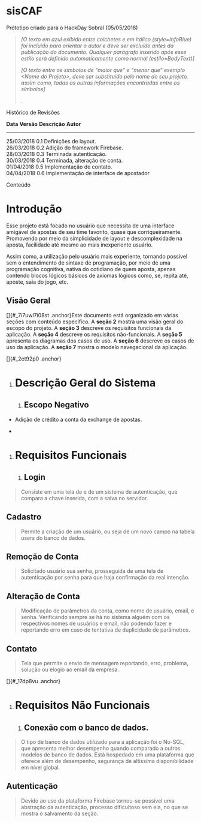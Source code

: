 # sisCAF
Prótotipo criado para o HackDay Sobral (05/05/2018)

> *\[O texto em azul exibido entre colchetes e em itálico
> (style=InfoBlue) foi incluído para orientar o autor e deve ser
> excluído antes da publicação do documento. Qualquer parágrafo inserido
> após esse estilo será definido automaticamente como normal
> (estilo=BodyText)\]*
>
> *\[O texto entre os símbolos de “maior que” e “menor que” exemplo
> &lt;Nome do Projeto&gt;, deve ser substituído pelo nome do seu
> projeto, assim como, todas as outras informações encontradas entre os
> símbolos\]*
>
> *.*

Histórico de Revisões

  **Data**     **Versão**   **Descrição**                             **Autor**
  ------------ ------------ ----------------------------------------- -----------
  25/03/2018   0.1          Definições de layout.                     
  26/03/2018   0.2          Adição do framework Firebase.             
  28/03/2018   0.3          Terminada autenticação.                   
  30/03/2018   0.4          Terminada, alteração de conta.            
  01/04/2018   0.5          Implementação de contato.                 
  04/04/2018   0.6          Implementação de interface de apostador   

Conteúdo

Introdução
==========

Esse projeto está focado no usuário que necessita de uma interface
amigável de apostas de seu time favorito, quase que corriqueiramente.
Promovendo por meio da simplicidade de layout e descomplexidade na
aposta, facilidade até mesmo ao mais inexperiente usuário.

Assim como, a utilização pelo usuário mais experiente, tornando possível
sem o entendimento de sintaxe de programação, por meio de uma
programação cognitiva, nativa do cotidiano de quem aposta, apenas
contendo blocos lógicos básicos de axiomas lógicos como, se, repita até,
aposte, saia do jogo, etc.

Visão Geral
-----------

[]{#_7i7uwl7i08st .anchor}Este documento está organizado em várias
seções com conteúdo específico. A **seção 2** mostra uma visão geral do
escopo do projeto. A **seção 3** descreve os requisitos funcionais da
aplicação. A **seção 4** descreve os requisitos não-funcionais. A
**seção 5** apresenta os diagramas dos casos de uso. A **seção 6**
descreve os casos de uso da aplicação. A **seção 7** mostra o modelo
navegacional da aplicação.

[]{#_2et92p0 .anchor}

1.  Descrição Geral do Sistema
    ==========================

    1.  Escopo Negativo
        ---------------

-   Adição de crédito a conta da exchange de apostas.

-   

1.  Requisitos Funcionais
    =====================

    1.  Login
        -----

> Consiste em uma tela de e de um sistema de autenticação, que compara a
> chave inserida, com a salva no servidor.

Cadastro
--------

> Permite a criação de um usuário, ou seja de um novo campo na tabela
> *users* do banco de dados.

Remoção de Conta
----------------

> Solicitado usuário sua senha, prosseguida de uma tela de autenticação
> por senha para que haja confirmação da real intenção.

Alteração de Conta
------------------

> Modificação de parâmetros da conta, como nome de usuário, email, e
> senha. Verificando sempre se há no sistema alguém com os respectivos
> nomes de usuários e email, não podendo fazer e reportando erro em caso
> de tentativa de duplicidade de parâmetros.

Contato
-------

> Tela que permite o envio de mensagem reportando, erro, problema,
> solução ou elogio ao email da empresa.

[]{#_17dp8vu .anchor}

1.  Requisitos Não Funcionais
    =========================

    1.  Conexão com o banco de dados.
        -----------------------------

> O tipo de banco de dados utilizado para a aplicação foi o No-SQL, que
> apresenta melhor desempenho quando comparado a outros modelos de banco
> de dados. Está hospedado em uma plataforma que oferece além de
> desempenho, segurança de altíssima disponibilidade em nível global.

 Autenticação
-------------

> Devido ao uso da plataforma Firebase tornou-se possível uma abstração
> da autenticação, processo dificultoso sem ela, no que se mostra o
> salvamento da seção.
